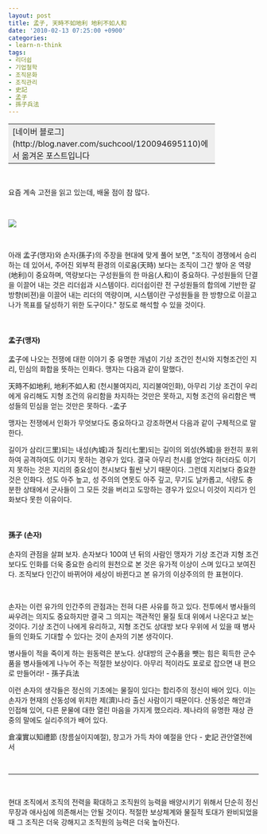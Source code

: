 ```yaml
---
layout: post
title: 孟子, 天時不如地利 地利不如人和
date: '2010-02-13 07:25:00 +0900'
categories:
- learn-n-think
tags:
- 리더쉽
- 기업철학
- 조직문화
- 조직관리
- 史記
- 孟子
- 孫子兵法
---
```

<div align="center">  <table width="400" align="center" border="0" cellpadding="10" cellspacing="0"><tbody>      <tr>        <td width="400" bgcolor="#eeeeee" valign="top">          
[네이버 블로그](http://blog.naver.com/suchcool/120094695110)에서 옮겨온 포스트입니다
        </td>      </tr>    </tbody></table></div>
 

요즘 계속 고전을 읽고 있는데, 배울 점이 참 많다. 
  
 
  
![](http://localhost:8000/wp-content/uploads/1/cfile22.uf.1520DF324CDBDCA514F418.png) 
  
 
  
아래 孟子(맹자)와 손자(孫子)의 주장을 현대에 맞게 풀어 보면, "조직이 경쟁에서 승리하는 데 있어서, 주어진 외부적 환경의 이로움(天時) 보다는 조직이 그간 쌓아 온 역량(地利)이 중요하며, 역량보다는 구성원들의 한 마음(人和)이 중요하다. 구성원들의 단결을 이끌어 내는 것은 리더쉽과 시스템이다. 리더쉽이란 전 구성원들의 합의에 기반한 갈 방향(비젼)을 이끌어 내는 리더의 역량이며, 시스템이란 구성원들을 한 방향으로 이끌고 나가 목표를 달성하기 위한 도구이다." 정도로 해석할 수 있을 것이다. 
  
 
  #### 孟子(맹자)&nbsp; 
  
孟子에 나오는 전쟁에 대한 이야기 중 유명한 개념이 기상 조건인 천시와 지형조건인 지리, 민심의 화합을 뜻하는 인화다. 맹자는 다음과 같이 말했다. 
  >    
天時不如地利, 地利不如人和 (천시불여지리, 지리불여인화), 아무리 기상 조건이 우리에게 유리해도 지형 조건의 유리함을 차지하는 것만은 못하고, 지형 조건의 유리함은 백성들의 민심을 얻는 것만은 못하다. -孟子 
   
맹자는 전쟁에서 인화가 무엇보다도 중요하다고 강조하면서 다음과 같이 구체적으로 말한다. 
  
길이가 삼리(三里)되는 내성(內城)과 칠리(七里)되는 길이의 외성(外城)을 완전히 포위하여 공격하여도 이기지 못하는 경우가 있다. 결국 아무리 천시를 얻었다 하더라도 이기지 못하는 것은 지리의 중요성이 천시보다 훨씬 낫기 때문이다. 그런데 지리보다 중요한 것은 인화다. 성도 아주 높고, 성 주의의 연못도 아주 깊고, 무기도 날카롭고, 식량도 충분한 상태에서 군사들이 그 모든 것을 버리고 도망하는 경우가 있으니 이것이 지리가 인화보다 못한 이유이다. 
  
 
  #### 孫子 (손자) 
  
손자의 관점을 살펴 보자. 손자보다 100여 년 뒤의 사람인 맹자가 기상 조건과 지형 조건보다도 인화를 더욱 중요한 승리의 원천으로 본 것은 유가적 이상이 스며 있다고 보여진다. 조직보다 인간이 바뀌어야 세상이 바뀐다고 본 유가의 이상주의의 한 표현이다. 
  
 
  
손자는 이런 유가의 인간주의 관점과는 전혀 다른 사유를 하고 있다. 전투에서 병사들의 싸우려는 의지도 중요하지만 결국 그 의지는 객관적인 물질 토대 위에서 나온다고 보는 것이다. 기상 조건이 나에게 유리하고, 지형 조건도 상대방 보다 우위에 서 있을 때 병사들의 인화도 기대할 수 있다는 것이 손자의 기본 생각이다. 
  >    
병사들이 적을 죽이게 하는 원동력은 분노다. 상대방의 군수품을 뺏는 힘은 획득한 군수품을 병사들에게 나누어 주는 적절한 보상이다. 아무리 적이라도 포로로 잡으면 내 편으로 만들어라! - 孫子兵法 
   
이런 손자의 생각들은 정신의 기초에는 물질이 있다는 합리주의 정신이 배어 있다. 이는 손자가 현재의 산동성에 위치한 제(濟)나라 출신 사람이기 때문이다. 산동성은 해안과 인접해 있어, 다른 문물에 대한 열린 마음을 가지게 했으리라. 제나라의 유명한 재상 관중의 말에도 실리주의가 배어 있다. 
  >    
倉凜實以知禮節 (창름실이지예절), 창고가 가득 차야 예절을 안다 - 史記 관안열전에서 
   
 
  
* * * 
  
 
  
현대 조직에서 조직의 전력을 확대하고 조직원의 능력을 배양시키기 위해서 단순히 정신무장과 애사심에 의존해서는 안될 것이다. 적절한 보상체계와 물질적 토대가 완비되었을 때 그 조직은 더욱 강해지고 조직원의 능력은 더욱 높아진다. 
